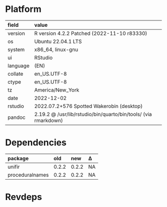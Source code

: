 # Platform

|field    |value                                                           |
|:--------|:---------------------------------------------------------------|
|version  |R version 4.2.2 Patched (2022-11-10 r83330)                     |
|os       |Ubuntu 22.04.1 LTS                                              |
|system   |x86_64, linux-gnu                                               |
|ui       |RStudio                                                         |
|language |(EN)                                                            |
|collate  |en_US.UTF-8                                                     |
|ctype    |en_US.UTF-8                                                     |
|tz       |America/New_York                                                |
|date     |2022-12-02                                                      |
|rstudio  |2022.07.2+576 Spotted Wakerobin (desktop)                       |
|pandoc   |2.19.2 @ /usr/lib/rstudio/bin/quarto/bin/tools/ (via rmarkdown) |

# Dependencies

|package         |old   |new   |Δ  |
|:---------------|:-----|:-----|:--|
|unifir          |0.2.2 |0.2.2 |NA |
|proceduralnames |0.2.2 |0.2.2 |NA |

# Revdeps

